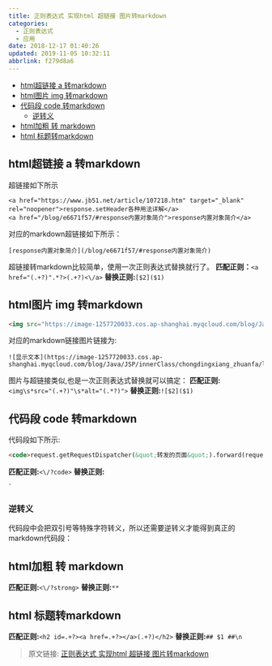 ```yaml
---
title: 正则表达式 实现html 超链接 图片转markdown
categories: 
  - 正则表达式
  - 应用
date: 2018-12-17 01:40:26
updated: 2019-11-05 10:32:11
abbrlink: f279d8a6
---
```

- [html超链接 a 转markdown](/blog/f279d8a6/#html超链接-a-转markdown)
- [html图片 img 转markdown](/blog/f279d8a6/#html图片-img-转markdown)
- [代码段 code 转markdown](/blog/f279d8a6/#代码段-code-转markdown)
    - [逆转义](/blog/f279d8a6/#逆转义)
- [html加粗 转 markdown](/blog/f279d8a6/#html加粗-转-markdown)
- [html 标题转markdown](/blog/f279d8a6/#html-标题转markdown)

<!--more-->
<script src="https://cdn.bootcss.com/jquery/3.4.0/jquery.slim.min.js"></script>
<script>$(document).ready(function () {$(".post-body > ul:nth-child(1)").hide();});</script>

<!--end-->
## html超链接 a 转markdown ##
超链接如下所示
```
<a href="https://www.jb51.net/article/107218.htm" target="_blank" rel="noopener">response.setHeader各种用法详解</a>
<a href="/blog/e6671f57/#response内置对象简介">response内置对象简介</a>
```
对应的markdown超链接如下所示：
```
[response内置对象简介](/blog/e6671f57/#response内置对象简介)
```

超链接转markdown比较简单，使用一次正则表达式替换就行了。
**匹配正则：**`<a href="(.+?)".*?>(.+?)<\/a>`
**替换正则:**`[$2]($1)`

## html图片 img 转markdown ##
```html
<img src="https://image-1257720033.cos.ap-shanghai.myqcloud.com/blog/Java/JSP/innerClass/chongdingxiang_zhuanfa/login.png" alt="显示文本">
```
对应的markdown链接图片链接为:
```
![显示文本](https://image-1257720033.cos.ap-shanghai.myqcloud.com/blog/Java/JSP/innerClass/chongdingxiang_zhuanfa/login.png)
```
图片与超链接类似,也是一次正则表达式替换就可以搞定：
**匹配正则:**`<img\s*src="(.+?)"\s*alt="(.*?)">`
**替换正则:**`![$2]($1)`

## 代码段 code 转markdown ##
代码段如下所示:
```html
<code>request.getRequestDispatcher(&quot;转发的页面&quot;).forward(request,response);</code>
```
**匹配正则:**`<\/?code>`
**替换正则:**
```
`
```

### 逆转义 ###
代码段中会把双引号等特殊字符转义，所以还需要逆转义才能得到真正的markdown代码段：



## html加粗 转 markdown ##
**匹配正则:**`<\/?strong>`
**替换正则:**`**`

## html 标题转markdown ##
**匹配正则:**`<h2 id=.+?><a href=.+?></a>(.+?)</h2>`
**替换正则:**`## $1 ##\n`

>原文链接: [正则表达式 实现html 超链接 图片转markdown](https://lanlan2017.github.io/blog/f279d8a6/)
